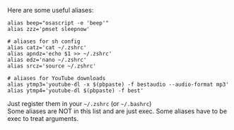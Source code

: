 Here are some useful aliases:

```shell
alias beep="osascript -e 'beep'"
alias zzz='pmset sleepnow'

# aliases for sh config
alias catz='cat ~/.zshrc'
alias apndz='echo $1 >> ~/.zshrc'
alias edz='nano ~/.zshrc'
alias srcz='source ~/.zshrc'

# aliases for YouTube downloads
alias ytmp3='youtube-dl -x $(pbpaste) -f bestaudio --audio-format mp3'
alias ytmp4='youtube-dl $(pbpaste) -f best'
```

Just register them in your `~/.zshrc` (or `~/.bashrc`)
<br>
Some aliases are NOT in this list and are just exec. Some aliases have to be exec to treat arguments.
